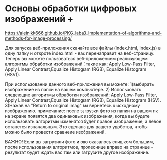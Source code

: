 # Основы обработки цифровых изображений +

https://aleinikk666.github.io/PKG_laba3_Implementation-of-algorithms-and-methods-for-image-processing/

Для запуска веб-приложения скачайте все файлы (index.html, index.js) в одну папку и откроте index.html - вас перенаправит на веб-страницу. Теперь вы можете пользоваться веб-приложением реализующем алгоритмы обработки изображений ( такие как: Apply Low-Pass Filter, Apply Linear Contrast,Equalize Histogram (RGB), Equalize Histogram (HSV)).

При использовании данного веб-приложения вы можете: 1)выбирать изображение из папки на вашем компьютере. 2) Использовать следеющие алгоритмы обработки изображений: Apply Low-Pass Filter, Apply Linear Contrast,Equalize Histogram (RGB), Equalize Histogram (HSV). 3)Нажав на "Return to original imag" вы вернетесь к исходному изображению. примечание: после загрузки фото из папки на вашем пк на экране появятся два одинаковых изображения, когда вы будете использовать алгоритмы изменятся будет правое изображение, а левое останется изначальным. Это сделано для вашего удобства, чтобы можно было провести сравнеие изображений.

ВАЖНО! Если вы загрузили фото и оно оказалось слишком большим, после использования алгоритмов, пролеснице вправо на странице - результат будет ждать вас там или загрузите другое изображение.
